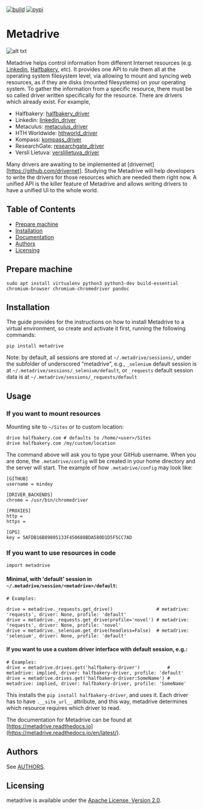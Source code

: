 [![build](https://travis-ci.org/wefindx/metadrive.svg?branch=master)](https://travis-ci.org/wefindx/metadrive)
[![pypi](https://badge.fury.io/py/metadrive.svg)](https://badge.fury.io/py/metadrive)

# Metadrive
![alt txt](https://wiki.mindey.com/shared/screens/drivers.jpg)

Metadrive helps control information from different Internet resources (e.g. [Linkedin](https://linkedin.com), [Halfbakery](https://www.halfbakery.com), etc). It provides one API to rule them all at the operating system filesystem level, via allowing to mount and syncing web resources, as if they are disks (mounted filesystems) on your operating system. To gather the information from a specific resource, there must be so called driver written specifically for the resource. There are drivers which already exist. For example,
* Halfbakery: [halfbakery_driver](https://github.com/drivernet/halfbakery_driver)
* Linkedin: [linkedin_driver](https://github.com/drivernet/linkedin_driver)
* Metaculus: [metaculus_driver](https://github.com/drivernet/metaculus_driver)
* HTH Worldwide: [hthworld_driver](https://github.com/drivernet/hthworld_driver)
* Kompass: [kompass_driver](https://github.com/drivernet/kompass_driver)
* ResearchGate: [researchgate_driver](https://github.com/drivernet/researchgate_driver)
* Versli Lietuva: [verslilietuva_driver](https://github.com/drivernet/verslilietuva_driver)

Many drivers are awaiting to be implemented at [drivernet][https://github.com/drivernet]. Studying the Metadrive will help developers to write the drivers for those resources which are needed them right now. A unified API is the killer feature of Metadrive and allows writing drivers to have a unified UI to the whole world.

## Table of Contents

- [Prepare machine](#prepare-machine)
- [Installation](#installation)
- [Documentation](#documentation)
- [Authors](#authors)
- [Licensing](#licensing)

## Prepare machine
```
sudo apt install virtualenv python3 python3-dev build-essential chromium-browser chromium-chromedriver pandoc
```

## Installation

The guide provides for the instructions on how to install Metadrive to a virtual environment, so create and activate it first, running the following commands:

```
pip install metadrive
```

Note: by default, all sessions are stored at `~/.metadrive/sessions/`, under the subfolder of underscored "metadrive", e.g., `_selenium` default session is at `~/.metadrive/sessions/_selenium/default`, or `_requests` default session data is at `~/.metadrive/sessions/_requests/default`

## Usage

### If you want to mount resources
Mounting site to `~/Sites` or to custom location:
```
drive halfbakery.com # defaults to /home/<user>/Sites
drive halfbakery.com /my/custom/location
```


The command above will ask you to type your GitHub username. When you are done, the `.metadrive/config` will be created in your home directory and the server will start. The example of how `.metadrive/config` may look like:

```
[GITHUB]
username = mindey

[DRIVER_BACKENDS]
chrome = /usr/bin/chromedriver

[PROXIES]
http =
https =

[GPG]
key = 5AFDB16B89805133F450688BDA580D1D5F5CC7AD
```

### If you want to use resources in code

```
import metadrive
```

#### Minimal, with 'default' session in `~/.metadrive/session/<metadrive>/default`:

```
# Examples:

drive = metadrive._requests.get_drive()                # metadrive: 'requests', driver: None, profile: 'default'
drive = metadrive._requests.get_drive(profile='novel') # metadrive: 'requests', driver: None, profile: 'novel'
drive = metadrive._selenium.get_drive(headless=False)  # metadrive: 'selenium', driver: None, profile: 'default'
```

#### If you want to use a custom driver interface with default session, e.g.:

```
# Examples:
drive = metadrive.drives.get('halfbakery-driver')          # metadrive: implied, driver: halfbakery-driver, profile: 'default'
drive = metadrive.drives.get('halfbakery-driver:SomeName') # metadrive: implied, driver: halfbakery-driver, profile: 'SomeName'
```

This installs the `pip install halfbakery-driver`, and uses it. Each driver has to have `.__site_url__` attribute, and this way, metadrive determines which resource requires which driver to read.


The documentation for Metadrive can be found at [https://metadrive.readthedocs.io](https://metadrive.readthedocs.io/en/latest/).

## Authors

See [AUTHORS](AUTHORS.md).

## Licensing

metadrive is available under the [Apache License, Version 2.0](LICENSE).
